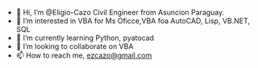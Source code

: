- 👋 Hi, I’m @Eligio-Cazo Civil Engineer from Asuncion Paraguay.
- 👀 I’m interested in VBA for Ms Oficce,VBA foa AutoCAD, Lisp, VB.NET, SQL
- 🌱 I’m currently learning Python, pyatocad
- 💞️ I’m looking to collaborate on VBA
- 📫 How to reach me, ezcazo@gmail.com

<!---
Eligio-Cazo/Eligio-Cazo is a ✨ special ✨ repository because its `README.md` (this file) appears on your GitHub profile.
You can click the Preview link to take a look at your changes.
--->
